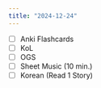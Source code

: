 ```yaml
---
title: "2024-12-24"
---
```


- [ ] Anki Flashcards
- [ ] KoL
- [ ] OGS
- [ ] Sheet Music (10 min.)
- [ ] Korean (Read 1 Story)